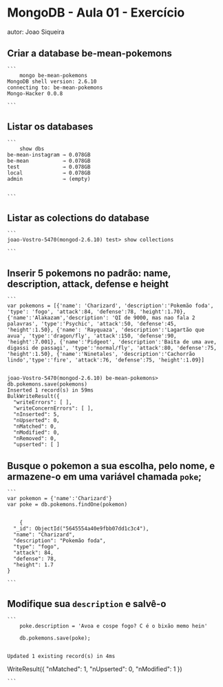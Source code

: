# MongoDB - Aula 01 - Exercício
autor: Joao Siqueira

## Criar a database be-mean-pokemons

    ```
    	mongo be-mean-pokemons
	MongoDB shell version: 2.6.10
	connecting to: be-mean-pokemons
	Mongo-Hacker 0.0.8

    ```

## Listar os databases

    ```
	    show dbs
	be-mean-instagram → 0.078GB
	be-mean           → 0.078GB
	test              → 0.078GB
	local             → 0.078GB
	admin             → (empty)


    ```

## Listar as colections do database
	```
	joao-Vostro-5470(mongod-2.6.10) test> show collections

	```

## Inserir 5 pokemons no padrão: name, description, attack, defense e height
	```
	var pokemons = [{'name': 'Charizard', 'description':'Pokemão foda', 'type': 'fogo', 'attack':84, 'defense':78, 'height':1.70}, {'name':'Alakazam','description': 'QI de 9000, mas nao fala 2 palavras', 'type':'Psychic', 'attack':50, 'defense':45, 'height':1.50}, {'name': 'Rayquaza', 'description':'Lagartão que avua', 'type':'dragon/fly', 'attack':150, 'defense':90, 'height':7.001}, {'name':'Pidgeot', 'description':'Baita de uma ave, digassi de passagi', 'type':'normal/fly', 'attack':80, 'defense':75, 'height':1.50}, {'name':'Ninetales', 'description':'Cachorrão lindo','type':'fire', 'attack':76, 'defense':75, 'height':1.09}]


	joao-Vostro-5470(mongod-2.6.10) be-mean-pokemons> db.pokemons.save(pokemons)
	Inserted 1 record(s) in 59ms
	BulkWriteResult({
	  "writeErrors": [ ],
	  "writeConcernErrors": [ ],
	  "nInserted": 5,
	  "nUpserted": 0,
	  "nMatched": 0,
	  "nModified": 0,
	  "nRemoved": 0,
	  "upserted": [ ]


## Busque o pokemon a sua escolha, pelo nome, e armazene-o em uma variável chamada `poke`;
	```
	var pokemon = {'name':'Charizard'}
	var poke = db.pokemons.findOne(pokemon)

	
		{
	  "_id": ObjectId("5645554a40e9fbb07dd1c3c4"),
	  "name": "Charizard",
	  "description": "Pokemão foda",
	  "type": "fogo",
	  "attack": 84,
	  "defense": 78,
	  "height": 1.7
	}

	```

## Modifique sua `description` e salvê-o
	```
	 	poke.description = 'Avoa e cospe fogo? C é o bixão memo hein'
 
		db.pokemons.save(poke);

	
	Updated 1 existing record(s) in 4ms
WriteResult({
  "nMatched": 1,
  "nUpserted": 0,
  "nModified": 1
})

	```
